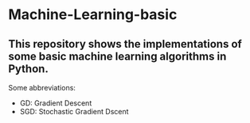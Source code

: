 # Machine-Learning-basic
## This repository shows the implementations of some basic machine learning algorithms in Python.
Some abbreviations:
* GD: Gradient Descent
* SGD: Stochastic Gradient Dscent
